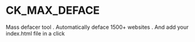 # CK_MAX_DEFACE
Mass defacer tool . Automatically deface 1500+ websites . And add your index.html file in a click
